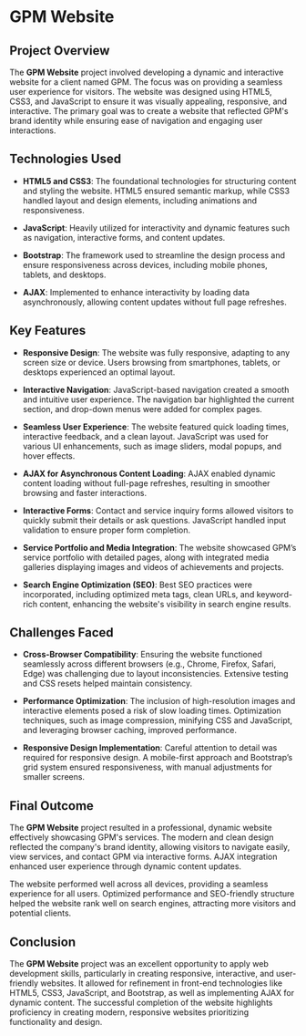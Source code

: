 # GPM Website

## Project Overview

The **GPM Website** project involved developing a dynamic and interactive website for a client named GPM. The focus was on providing a seamless user experience for visitors. The website was designed using HTML5, CSS3, and JavaScript to ensure it was visually appealing, responsive, and interactive. The primary goal was to create a website that reflected GPM's brand identity while ensuring ease of navigation and engaging user interactions.

## Technologies Used

- **HTML5 and CSS3**: The foundational technologies for structuring content and styling the website. HTML5 ensured semantic markup, while CSS3 handled layout and design elements, including animations and responsiveness.

- **JavaScript**: Heavily utilized for interactivity and dynamic features such as navigation, interactive forms, and content updates.

- **Bootstrap**: The framework used to streamline the design process and ensure responsiveness across devices, including mobile phones, tablets, and desktops.

- **AJAX**: Implemented to enhance interactivity by loading data asynchronously, allowing content updates without full page refreshes.

## Key Features

- **Responsive Design**: The website was fully responsive, adapting to any screen size or device. Users browsing from smartphones, tablets, or desktops experienced an optimal layout.

- **Interactive Navigation**: JavaScript-based navigation created a smooth and intuitive user experience. The navigation bar highlighted the current section, and drop-down menus were added for complex pages.

- **Seamless User Experience**: The website featured quick loading times, interactive feedback, and a clean layout. JavaScript was used for various UI enhancements, such as image sliders, modal popups, and hover effects.

- **AJAX for Asynchronous Content Loading**: AJAX enabled dynamic content loading without full-page refreshes, resulting in smoother browsing and faster interactions.

- **Interactive Forms**: Contact and service inquiry forms allowed visitors to quickly submit their details or ask questions. JavaScript handled input validation to ensure proper form completion.

- **Service Portfolio and Media Integration**: The website showcased GPM’s service portfolio with detailed pages, along with integrated media galleries displaying images and videos of achievements and projects.

- **Search Engine Optimization (SEO)**: Best SEO practices were incorporated, including optimized meta tags, clean URLs, and keyword-rich content, enhancing the website's visibility in search engine results.

## Challenges Faced

- **Cross-Browser Compatibility**: Ensuring the website functioned seamlessly across different browsers (e.g., Chrome, Firefox, Safari, Edge) was challenging due to layout inconsistencies. Extensive testing and CSS resets helped maintain consistency.

- **Performance Optimization**: The inclusion of high-resolution images and interactive elements posed a risk of slow loading times. Optimization techniques, such as image compression, minifying CSS and JavaScript, and leveraging browser caching, improved performance.

- **Responsive Design Implementation**: Careful attention to detail was required for responsive design. A mobile-first approach and Bootstrap’s grid system ensured responsiveness, with manual adjustments for smaller screens.

## Final Outcome

The **GPM Website** project resulted in a professional, dynamic website effectively showcasing GPM's services. The modern and clean design reflected the company's brand identity, allowing visitors to navigate easily, view services, and contact GPM via interactive forms. AJAX integration enhanced user experience through dynamic content updates.

The website performed well across all devices, providing a seamless experience for all users. Optimized performance and SEO-friendly structure helped the website rank well on search engines, attracting more visitors and potential clients.

## Conclusion

The **GPM Website** project was an excellent opportunity to apply web development skills, particularly in creating responsive, interactive, and user-friendly websites. It allowed for refinement in front-end technologies like HTML5, CSS3, JavaScript, and Bootstrap, as well as implementing AJAX for dynamic content. The successful completion of the website highlights proficiency in creating modern, responsive websites prioritizing functionality and design.
